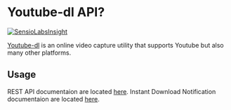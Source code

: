 # Youtube-dl API?

[![SensioLabsInsight](https://insight.sensiolabs.com/projects/c403a6d6-0f8b-4d74-8002-31e8fa880d43/mini.png)](https://insight.sensiolabs.com/projects/c403a6d6-0f8b-4d74-8002-31e8fa880d43)

[Youtube-dl](https://doc.ubuntu-fr.org/youtube-dl) is an online video capture utility that supports Youtube but also many other platforms.

## Usage

REST API documentaion are located [here](docs/download.md).
Instant Download Notification documentaion are located [here](docs/notification.md).

